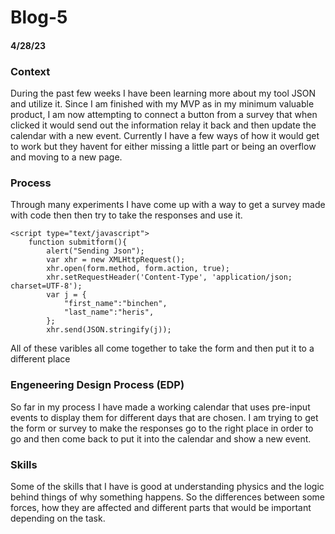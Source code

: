 # Blog-5

#### 4/28/23


### Context 

During the past few weeks I have been learning more about my tool JSON and utilize it. Since I am finished with my MVP as in my minimum valuable product, I am now attempting to connect a button from a survey that when clicked it would send out the information relay it back and then update the calendar with a new event. Currently  I have a few ways of how it would get to work but they havent for either missing a little part or being an overflow and moving to a new page.

### Process 

Through many experiments I have come up with a way to get a survey made with code then then try to take the responses and use it.

```
<script type="text/javascript">
    function submitform(){
        alert("Sending Json");
        var xhr = new XMLHttpRequest();
        xhr.open(form.method, form.action, true);
        xhr.setRequestHeader('Content-Type', 'application/json; charset=UTF-8');
        var j = {
            "first_name":"binchen",
            "last_name":"heris",
        };
        xhr.send(JSON.stringify(j));

```


All of these varibles all come together to take the form and then put it to a different place 

### Engeneering Design Process (EDP)

So far in my process I have made a working calendar that uses pre-input events to display them for different days that are chosen. I am trying to get the form or survey to make the responses go to the right place in order to go and then come back to put it into the calendar and show a new event.

### Skills 

Some of the skills that I have is good at understanding physics and the logic behind things of why something happens. So the differences between some forces, how they are affected and different parts that would be important depending on the task.





